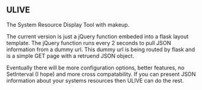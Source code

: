 ## ULIVE ##

The System Resource Display Tool with makeup.

The current version is just a jQuery function embeded into a flask layout template. The jQuery function runs every 2 seconds to pull JSON information from a dummy url. This dummy url is being routed by flask and is a simple GET page with a retruend JSON object.

Eventually there will be more configuration options, better features, no SetInterval (I hope) and more cross compatability. If you can present JSON information about your systems resources then ULIVE can do the rest. 
